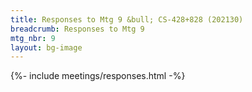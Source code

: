 ```yaml
---
title: Responses to Mtg 9 &bull; CS-428+828 (202130)
breadcrumb: Responses to Mtg 9
mtg_nbr: 9
layout: bg-image
---
```


{%- include meetings/responses.html -%}
